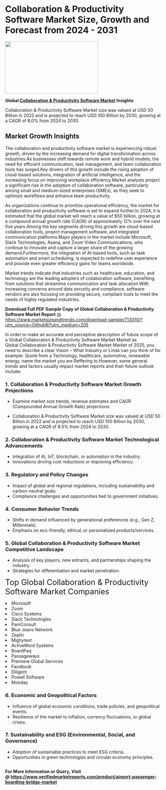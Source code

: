 <H1>Collaboration & Productivity Software Market Size, Growth and Forecast from 2024 - 2031</H1><img class="aligncenter size-medium wp-image-584254" src="https://thirdeyenews.in/wp-content/uploads/2024/09/Global-Market-Research-300x168.jpeg" alt="" width="300" height="168" /><p><strong>Global&nbsp;<a href="https://www.marketsizeandtrends.com/download-sample/713010/?utm_source=Github8j?utm_medium=205">Collaboration & Productivity Software Market</a> Insights</strong></p><p>Collaboration & Productivity Software Market size was valued at USD 50 Billion in 2022 and is projected to reach USD 100 Billion by 2030, growing at a CAGR of 8.0% from 2024 to 2030.</p><p><h2>Market Growth Insights</h2> <p>The collaboration and productivity software market is experiencing robust growth, driven by the increasing demand for digital transformation across industries.As businesses shift towards remote work and hybrid models, the need for efficient communication, task management, and team collaboration tools has surged.Key drivers of this growth include the rising adoption of cloud-based solutions, integration of artificial intelligence, and the increasing focus on improving workplace efficiency.Market analysts project a significant rise in the adoption of collaboration software, particularly among small and medium-sized enterprises (SMEs), as they seek to optimize workflows and enhance team productivity.</p> <p>As organizations continue to prioritize operational efficiency, the market for collaboration and productivity software is set to expand further.In 2024, it is estimated that the global market will reach a value of $50 billion, growing at a compound annual growth rate (CAGR) of approximately 12% over the next five years.Among the key segments driving this growth are cloud-based collaboration tools, project management software, and integrated communication platforms.Major players in the market include Microsoft, Slack Technologies, Asana, and Zoom Video Communications, who continue to innovate and capture a larger share of the growing demand.Furthermore, the integration of AI-based tools, such as task automation and smart scheduling, is expected to redefine user experience and provide even greater efficiency gains for teams worldwide.</p> <p>Market trends indicate that industries such as healthcare, education, and technology are the leading adopters of collaboration software, benefiting from solutions that streamline communication and task allocation.With increasing concerns around data security and compliance, software vendors are also focusing on providing secure, compliant tools to meet the needs of highly regulated industries.</p> <p><span class=""><strong>Download Full PDF Sample Copy of Global Collaboration & Productivity Software Market Report</strong> @ <a href="https://www.marketsizeandtrends.com/download-sample/713010/?utm_source=Github8j?utm_medium=205" target="_blank">https://www.marketsizeandtrends.com/download-sample/713010/?utm_source=Github8j?utm_medium=205</a></span></p><p>In order to make an accurate and perceptive description of future scope of a Global&nbsp;Collaboration & Productivity Software Market Market as Global&nbsp;Collaboration & Productivity Software Market Market of 2025, you need to describe a clear Vision &ndash; What Industry or Linda can you think of for example: Quote from a Technology, healthcare, automotive, renewable energy, name the market you are Reffering to.However, some general trends and factors usually impact market reports and their future outlook include:</p><h3>1.&nbsp;<strong>Collaboration & Productivity Software Market Growth Projections</strong></h3><ul><li>Examine market size trends, revenue estimates and CAGR (Compounded Annual Growth Rate) projections.</li><li><p>Collaboration & Productivity Software Market size was valued at USD 50 Billion in 2022 and is projected to reach USD 100 Billion by 2030, growing at a CAGR of 8.0% from 2024 to 2030.</p></li></ul><h3>2.&nbsp;<strong>Collaboration & Productivity Software Market Technological Advancements</strong></h3><ul><li>Integration of AI, IoT, blockchain, or automation in the industry.</li><li>Innovations driving cost reductions or improving efficiency.</li></ul><h3>3.&nbsp;<strong>Regulatory and Policy Changes</strong></h3><ul><li>Impact of global and regional regulations, including sustainability and carbon-neutral goals.</li><li>Compliance challenges and opportunities tied to government initiatives.</li></ul><h3>4.&nbsp;<strong>Consumer Behavior Trends</strong></h3><ul><li>Shifts in demand influenced by generational preferences (e.g., Gen Z, Millennials).</li><li>Emphasis on eco-friendly, ethical, or personalized products/services.</li></ul><h3>5.&nbsp;<strong>Global Collaboration & Productivity Software Market Competitive Landscape</strong></h3><ul><li>Analysis of key players, new entrants, and partnerships shaping the industry.</li><li>Strategies for differentiation and market penetration.</li></ul><p data-pm-slice="1 1 []"><span style="color: inherit; font-family: inherit; font-size: 25px;">Top Global Collaboration & Productivity Software Market Companies</span></p><div class="" data-test-id=""><p><li>Microsoft</li><li> Zoom</li><li> Cisco Systems</li><li> Slack Technologies</li><li> PamConsult</li><li> Blue Jeans Network</li><li> Zeplin</li><li> Mighytext</li><li> ActiveWord Systems</li><li> BoardPaq</li><li> Passageways</li><li> Premiere Global Services</li><li> Facebook</li><li> Diligent</li><li> Powell Software</li><li> Monday</li></p></div><h3>6.&nbsp;<strong>Economic and Geopolitical Factors</strong></h3><ul><li>Influence of global economic conditions, trade policies, and geopolitical events.</li><li>Resilience of the market to inflation, currency fluctuations, or global crises.</li></ul><h3>7.&nbsp;<strong>Sustainability and ESG (Environmental, Social, and Governance)</strong></h3><ul><li>Adoption of sustainable practices to meet ESG criteria.</li><li>Opportunities in green technologies and circular economy principles.</li></ul><h2><strong style="font-size: 14px;">For More Information or Query, Visit @&nbsp;</strong><a style="background-color: #ffffff; font-size: 14px;" href="https://www.marketsizeandtrends.com/report/collaboration-productivity-software-market/" target="_blank">https://www.verifiedmarketreports.com/product/airport-passenger-boarding-bridge-market</a></h2>